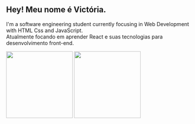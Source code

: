 ## Hey! Meu nome é Victória.
  
I'm a software engineering student currently focusing in Web Development with HTML Css and JavaScript.<br> Atualmente 
focando em aprender React e suas tecnologias para desenvolvimento front-end.

<div >
  <img 
       src="https://github-readme-stats.vercel.app/api?username=MiauToofu&show_icons=true&theme=dark&include_all_commits=true&count_private=true"
       height="180px"
  />
  <img 
       src="
            https://github-readme-stats.vercel.app/api/top-langs/?username=MiauToofu
            &layout=compact
            &langs_count=6
            &bg_color=DEG,BLUE,WHITE
           "
       height="180px"
  />
</div>
